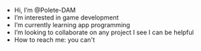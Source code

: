 -  Hi, I’m @Polete-DAM
-  I’m interested in game development
-  I’m currently learning app programming
-  I’m looking to collaborate on any project I see I can be helpful
-  How to reach me: you can't

<!---
Polete-DAM/Polete-DAM is a ✨ special ✨ repository because its `README.md` (this file) appears on your GitHub profile.
You can click the Preview link to take a look at your changes.
--->
